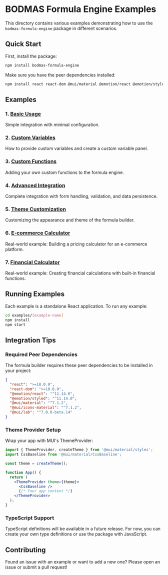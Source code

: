# BODMAS Formula Engine Examples

This directory contains various examples demonstrating how to use the `bodmas-formula-engine` package in different scenarios.

## Quick Start

First, install the package:

```bash
npm install bodmas-formula-engine
```

Make sure you have the peer dependencies installed:

```bash
npm install react react-dom @mui/material @emotion/react @emotion/styled @mui/icons-material @mui/lab
```

## Examples

### 1. [Basic Usage](./basic-usage)
Simple integration with minimal configuration.

### 2. [Custom Variables](./custom-variables)
How to provide custom variables and create a custom variable panel.

### 3. [Custom Functions](./custom-functions)
Adding your own custom functions to the formula engine.

### 4. [Advanced Integration](./advanced-integration)
Complete integration with form handling, validation, and data persistence.

### 5. [Theme Customization](./theme-customization)
Customizing the appearance and theme of the formula builder.

### 6. [E-commerce Calculator](./ecommerce-calculator)
Real-world example: Building a pricing calculator for an e-commerce platform.

### 7. [Financial Calculator](./financial-calculator)
Real-world example: Creating financial calculations with built-in financial functions.

## Running Examples

Each example is a standalone React application. To run any example:

```bash
cd examples/[example-name]
npm install
npm start
```

## Integration Tips

### Required Peer Dependencies

The formula builder requires these peer dependencies to be installed in your project:

```json
{
  "react": ">=18.0.0",
  "react-dom": ">=18.0.0",
  "@emotion/react": "^11.14.0",
  "@emotion/styled": "^11.14.0",
  "@mui/material": "^7.1.2",
  "@mui/icons-material": "^7.1.2",
  "@mui/lab": "^7.0.0-beta.14"
}
```

### Theme Provider Setup

Wrap your app with MUI's ThemeProvider:

```jsx
import { ThemeProvider, createTheme } from '@mui/material/styles';
import CssBaseline from '@mui/material/CssBaseline';

const theme = createTheme();

function App() {
  return (
    <ThemeProvider theme={theme}>
      <CssBaseline />
      {/* Your app content */}
    </ThemeProvider>
  );
}
```

### TypeScript Support

TypeScript definitions will be available in a future release. For now, you can create your own type definitions or use the package with JavaScript.

## Contributing

Found an issue with an example or want to add a new one? Please open an issue or submit a pull request! 